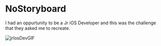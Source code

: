 # NoStoryboard

I had an oppurtunity to be a Jr iOS Developer and this was the challenge that they asked me to recreate.

![jrIosDevGIF](https://user-images.githubusercontent.com/74436549/130866311-b298b1d5-4535-4132-94bf-2f4647efb1b4.gif)

